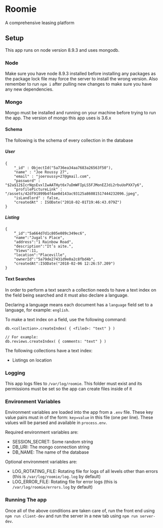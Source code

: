 # Roomie
A comprehensive leasing platform

## Setup
This app runs on node version 8.9.3 and uses mongodb.

### Node
Make sure you have node 8.9.3 installed before installing any packages as the package lock file may force the server to install the wrong version. Also remember to run `npm i` after pulling new changes to make sure you have any new dependencies.

### Mongo
Mongo must be installed and running on your machine before trying to run the app. The version of mongo this app uses is 3.6.x
#### Schema
The following is the schema of every collection in the database
##### User
```
{
    "_id" : ObjectId("5a736ea34aa7683a26563f50"),
    "name" : "Joe Roussy 27",
    "email" : "joeroussy+27@gmail.com",
    "password" : "$2a$12$IcrNgsEvxlIwAATHyt6x7uDmWFIpLS5FJMonEZJdi2rbuUoPXX7y6",
    "profilePictureLink" : "/assets/42df91899b4f4ae0d143ac93125a86081517444232096.jpeg",
    "isLandlord" : false,
    "createdAt" : ISODate("2018-02-01T19:46:43.079Z")
}
```

##### Listing
```
{
    “_id":"5a664d7d1c805e089c349ec6",
    "name":"Jugal's Place",
    "address":"1 Rainbow Road",
    "description":"It’s aite.",
    "Views":11,
    "location":"Placeville",
    "ownerId":"5a79de27431d9e0a2c8fbd4b",
    "createdAt":ISODate("2018-02-06 12:26:57.209")
}
```
#### Text Searches
In order to perform a text search a collection needs to have a text index on the field being searched and it must also declare a language. 

Declaring a language means each document has a `language` field set to a language, for example: `english`.

To make a text index on a field, use the following command:
```
db.<collection>.createIndex( { <filed>: "text" } )

// For example:
db.reviews.createIndex( { comments: "text" } )
```
The following collections have a text index:
* Listings on location


### Logging
This app logs files to `/var/log/roomie`. This folder must exist and its permissions must be set so the app can create files inside of it

### Environment Variables
Environment variables are loaded into the app from a `.env` file. These key value pairs must in of the form: `key=value` in this file (one per line). These values will be parsed and available in `process.env`.

Required environment variables are:
* SESSION_SECRET: Some random string
* DB_URI: The mongo connection string
* DB_NAME: The name of the database

Optional environment variables are:
* LOG_ROTATING_FILE: Rotating file for logs of all levels other than errors (this is `/var/log/roomie/log.log` by default)
* LOG_ERROR_FILE: Rotating file for error logs (this is `/var/log/roomie/errors.log` by default)

### Running The app
Once all of the above conditions are taken care of, run the front end using `npm run client-dev` and run the server in a new tab using `npm run server-dev`.

